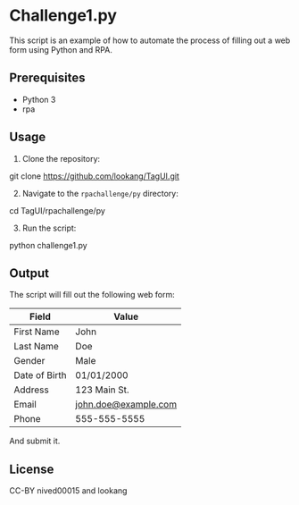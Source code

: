 # Challenge1.py

This script is an example of how to automate the process of filling out a web form using Python and RPA.

## Prerequisites

- Python 3
- rpa

## Usage

1. Clone the repository:


git clone https://github.com/lookang/TagUI.git


2. Navigate to the `rpachallenge/py` directory:


cd TagUI/rpachallenge/py


3. Run the script:


python challenge1.py


## Output

The script will fill out the following web form:

| **Field** | **Value** |
|-----------|-----------|
| First Name | John      |
| Last Name  | Doe       |
| Gender    | Male      |
| Date of Birth | 01/01/2000 |
| Address | 123 Main St. |
| Email | john.doe@example.com |
| Phone | 555-555-5555 |

And submit it.

## License

CC-BY nived00015 and lookang
